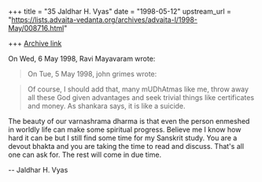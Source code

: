+++
title = "35 Jaldhar H. Vyas"
date = "1998-05-12"
upstream_url = "https://lists.advaita-vedanta.org/archives/advaita-l/1998-May/008716.html"

+++
[Archive link](https://lists.advaita-vedanta.org/archives/advaita-l/1998-May/008716.html)

On Wed, 6 May 1998, Ravi Mayavaram wrote:

> On Tue, 5 May 1998, john grimes wrote:

> Of course, I should add that, many mUDhAtmas like me, throw away all
> these God given advantages and seek trivial things like certificates
> and money. As shankara says, it is like a suicide.
>

The beauty of our varnashrama dharma is that even the person enmeshed in
worldly life can make some spiritual progress.  Believe me I know how hard
it can be but I still find some time for my Sanskrit study.  You are a
devout bhakta and you are taking the time to read and discuss.  That's all
one can ask for.  The rest will come in due time.

--
Jaldhar H. Vyas <jaldhar at braincells.com>


